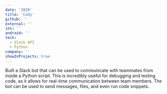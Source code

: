 ```yaml
---
date: '2020'
title: 'Cody'
github: ''
external: ''
ios: ''
android: ''
tech:
  - Slack API
  - Python
company: ''
showInProjects: true
---
```


Built a Slack bot that can be used to communicate with teammates from inside a Python script. This is incredibly useful for debugging and testing code, as it allows for real-time communication between team members. The bot can be used to send messages, files, and even run code snippets.

